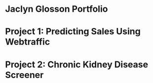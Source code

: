 # Jaclyn Glosson Portfolio

# Project 1: Predicting Sales Using Webtraffic

# Project 2: Chronic Kidney Disease Screener
